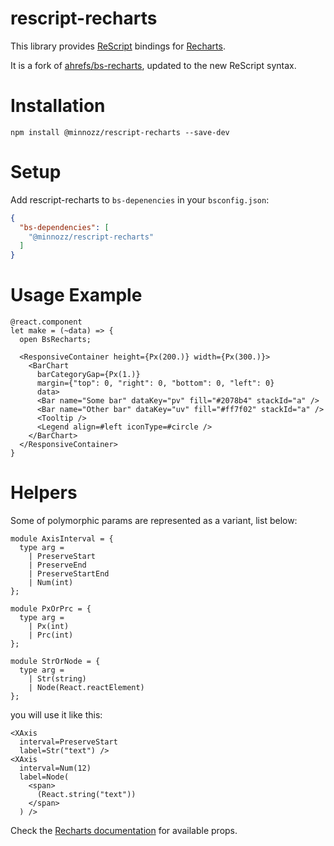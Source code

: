 # rescript-recharts

This library provides [ReScript](https://rescript-lang.org/) bindings for [Recharts](https://recharts.org/).

It is a fork of [ahrefs/bs-recharts](https://github.com/ahrefs/bs-recharts), updated to the new ReScript syntax.

# Installation

```
npm install @minnozz/rescript-recharts --save-dev
```

# Setup

Add rescript-recharts to `bs-depenencies` in your `bsconfig.json`:

```json
{
  "bs-dependencies": [
    "@minnozz/rescript-recharts"
  ]
}
```

# Usage Example

```res
@react.component
let make = (~data) => {
  open BsRecharts;

  <ResponsiveContainer height={Px(200.)} width={Px(300.)}>
    <BarChart
      barCategoryGap={Px(1.)}
      margin={"top": 0, "right": 0, "bottom": 0, "left": 0}
      data>
      <Bar name="Some bar" dataKey="pv" fill="#2078b4" stackId="a" />
      <Bar name="Other bar" dataKey="uv" fill="#ff7f02" stackId="a" />
      <Tooltip />
      <Legend align=#left iconType=#circle />
    </BarChart>
  </ResponsiveContainer>
}
```

# Helpers

Some of polymorphic params are represented as a variant, list below:

```res
module AxisInterval = {
  type arg =
    | PreserveStart
    | PreserveEnd
    | PreserveStartEnd
    | Num(int)
};

module PxOrPrc = {
  type arg =
    | Px(int)
    | Prc(int)
};

module StrOrNode = {
  type arg =
    | Str(string)
    | Node(React.reactElement)
};
```

you will use it like this:

```res
<XAxis
  interval=PreserveStart
  label=Str("text") />
<XAxis
  interval=Num(12)
  label=Node(
    <span>
      (React.string("text"))
    </span>
  ) />
```

Check the [Recharts documentation](https://recharts.org/en-US/api) for available props.

